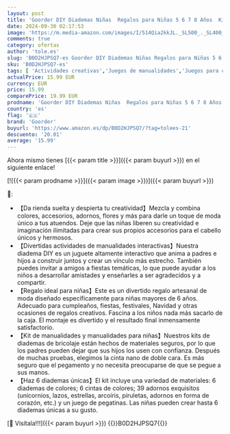 ```yaml
---
layout: post
title: 'Goorder DIY Diademas Niñas  Regalos para Niñas 5 6 7 8 Años  Kit de Manualidades y Arte  Accesorios para el Cabello de Moda Niña 5-12 Años Regalo para Cumpleaños Navidad'
date: 2024-09-30 02:17:53
image: 'https://m.media-amazon.com/images/I/514Qia2kkJL._SL500_._SL400_.jpg'
comments: true
category: ofertas
author: 'tole.es'
slug: 'B0D2HJPSQ7-es Goorder DIY Diademas Niñas Regalos para Niñas 5 6 7 8 Años...'
sku: 'B0D2HJPSQ7-es'
tags: [ 'Actividades creativas','Juegos de manualidades','Juegos para crear joyas','Juguetes','Juguetes y juegos','goorder','navidad','🇪🇸', ]
actualPrice: 15.99 EUR
currency: EUR
price: 15.99
comparePrice: 19.99 EUR
prodname: 'Goorder DIY Diademas Niñas  Regalos para Niñas 5 6 7 8 Años  Kit de Manualidades y Arte  Accesorios para el Cabello de Moda Niña 5-12 Años Regalo para Cumpleaños Navidad'
country: 'es'
flag: '🇪🇸'
brand: 'Goorder'
buyurl: 'https://www.amazon.es/dp/B0D2HJPSQ7/?tag=tolees-21'
descuento: '20.01'
average: '15.99'
---
```


Ahora mismo tienes [{{< param title >}}]({{< param buyurl >}}) en el siguiente enlace!

[![{{< param prodname >}}]({{< param image >}})]({{< param buyurl >}})

🔎:

- 【Da rienda suelta y despierta tu creatividad】Mezcla y combina colores, accesorios, adornos, flores y más para darle un toque de moda único a tus atuendos. Deje que las niñas liberen su creatividad e imaginación ilimitadas para crear sus propios accesorios para el cabello únicos y hermosos.
- 【Divertidas actividades de manualidades interactivas】Nuestra diadema DIY es un juguete altamente interactivo que anima a padres e hijos a construir juntos y crear un vínculo más estrecho. También puedes invitar a amigos a fiestas temáticas, lo que puede ayudar a los niños a desarrollar amistades y enseñarles a ser agradecidos y a compartir.
- 【Regalo ideal para niñas】Este es un divertido regalo artesanal de moda diseñado específicamente para niñas mayores de 6 años. Adecuado para cumpleaños, fiestas, festivales, Navidad y otras ocasiones de regalos creativos. Fascina a los niños nada más sacarlo de la caja. El montaje es divertido y el resultado final inmensamente satisfactorio.
- 【Kit de manualidades y manualidades para niñas】Nuestros kits de diademas de bricolaje están hechos de materiales seguros, por lo que los padres pueden dejar que sus hijos los usen con confianza. Después de muchas pruebas, elegimos la cinta nano de doble cara. Es más seguro que el pegamento y no necesita preocuparse de que se pegue a sus manos.
- 【Haz 6 diademas únicas】El kit incluye una variedad de materiales: 6 diademas de colores; 6 cintas de colores; 39 adornos exquisitos (unicornios, lazos, estrellas, arcoíris, piruletas, adornos en forma de corazón, etc.) y un juego de pegatinas. Las niñas pueden crear hasta 6 diademas únicas a su gusto.

[🛒 Visítala!!!]({{< param buyurl >}})
{{<world>}}B0D2HJPSQ7{{</world>}}
